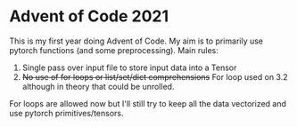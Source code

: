 # Advent of Code 2021

This is my first year doing Advent of Code. My aim is to primarily use pytorch functions (and some preprocessing). Main rules:

1. Single pass over input file to store input data into a Tensor
2. ~~No use of for loops or list/set/dict comprehensions~~ For loop used on 3.2 although in theory that could be unrolled.

For loops are allowed now but I'll still try to keep all the data vectorized and use pytorch primitives/tensors.
